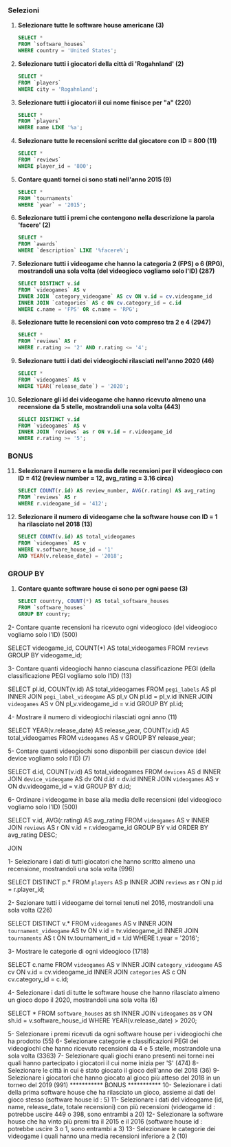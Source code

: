 ### Selezioni

1. **Selezionare tutte le software house americane (3)**
    ```sql
    SELECT * 
    FROM `software_houses` 
    WHERE country = 'United States';
    ```

2. **Selezionare tutti i giocatori della città di 'Rogahnland' (2)**
    ```sql
    SELECT * 
    FROM `players`
    WHERE city = 'Rogahnland';
    ```

3. **Selezionare tutti i giocatori il cui nome finisce per "a" (220)**
    ```sql
    SELECT * 
    FROM `players`
    WHERE name LIKE '%a';
    ```

4. **Selezionare tutte le recensioni scritte dal giocatore con ID = 800 (11)**
    ```sql
    SELECT *
    FROM `reviews`
    WHERE player_id = '800';
    ```

5. **Contare quanti tornei ci sono stati nell'anno 2015 (9)**
    ```sql
    SELECT *
    FROM `tournaments`
    WHERE `year` = '2015';
    ```

6. **Selezionare tutti i premi che contengono nella descrizione la parola 'facere' (2)**
    ```sql
    SELECT * 
    FROM `awards`
    WHERE `description` LIKE '%facere%';
    ```

7. **Selezionare tutti i videogame che hanno la categoria 2 (FPS) o 6 (RPG), mostrandoli una sola volta (del videogioco vogliamo solo l'ID) (287)**
    ```sql
    SELECT DISTINCT v.id 
    FROM `videogames` AS v
    INNER JOIN `category_videogame` AS cv ON v.id = cv.videogame_id
    INNER JOIN `categories` AS c ON cv.category_id = c.id
    WHERE c.name = 'FPS' OR c.name = 'RPG';
    ```

8. **Selezionare tutte le recensioni con voto compreso tra 2 e 4 (2947)**
    ```sql
    SELECT * 
    FROM `reviews` AS r
    WHERE r.rating >= '2' AND r.rating <= '4';
    ```

9. **Selezionare tutti i dati dei videogiochi rilasciati nell'anno 2020 (46)**
    ```sql
    SELECT * 
    FROM `videogames` AS v
    WHERE YEAR(`release_date`) = '2020';
    ```

10. **Selezionare gli id dei videogame che hanno ricevuto almeno una recensione da 5 stelle, mostrandoli una sola volta (443)**
    ```sql
    SELECT DISTINCT v.id
    FROM `videogames` AS v
    INNER JOIN `reviews` as r ON v.id = r.videogame_id
    WHERE r.rating >= '5';
    ```


### BONUS

11. **Selezionare il numero e la media delle recensioni per il videogioco con ID = 412 (review number = 12, avg_rating = 3.16 circa)**
    ```sql
    SELECT COUNT(r.id) AS review_number, AVG(r.rating) AS avg_rating
    FROM `reviews` AS r
    WHERE r.videogame_id = '412';
    ```

12. **Selezionare il numero di videogame che la software house con ID = 1 ha rilasciato nel 2018 (13)**
    ```sql
    SELECT COUNT(v.id) AS total_videogames
    FROM `videogames` AS v
    WHERE v.software_house_id = '1' 
    AND YEAR(v.release_date) = '2018';
    ```

### GROUP BY

1. **Contare quante software house ci sono per ogni paese (3)**
    ```sql
    SELECT country, COUNT(*) AS total_software_houses
    FROM `software_houses`
    GROUP BY country;
    ```


2- Contare quante recensioni ha ricevuto ogni videogioco (del videogioco vogliamo solo l'ID) (500)

SELECT videogame_id, COUNT(*) AS total_videogames 
FROM `reviews`
GROUP BY videogame_id;


3- Contare quanti videogiochi hanno ciascuna classificazione PEGI (della classificazione PEGI vogliamo solo l'ID) (13)

SELECT pl.id, COUNT(v.id) AS total_videogames
FROM `pegi_labels` AS pl
INNER JOIN `pegi_label_videogame` AS pl_v ON pl.id = pl_v.id
INNER JOIN `videogames` AS v ON pl_v.videogame_id = v.id
GROUP BY pl.id;


4- Mostrare il numero di videogiochi rilasciati ogni anno (11)

SELECT YEAR(v.release_date) AS release_year, COUNT(v.id) AS total_videogames
FROM `videogames` AS v
GROUP BY release_year;


5- Contare quanti videogiochi sono disponbiili per ciascun device (del device vogliamo solo l'ID) (7)

SELECT d.id, COUNT(v.id) AS total_videogames
FROM `devices` AS d
INNER JOIN `device_videogame` AS dv ON d.id = dv.id
INNER JOIN `videogames` AS v ON dv.videogame_id = v.id
GROUP BY d.id;


6- Ordinare i videogame in base alla media delle recensioni (del videogioco vogliamo solo l'ID) (500)

SELECT v.id, AVG(r.rating) AS avg_rating
FROM `videogames` AS v
INNER JOIN `reviews` AS r ON v.id = r.videogame_id
GROUP BY v.id
ORDER BY avg_rating DESC;


JOIN

1- Selezionare i dati di tutti giocatori che hanno scritto almeno una recensione, mostrandoli una sola volta (996)

SELECT DISTINCT p.*
FROM `players` AS p
INNER JOIN `reviews` as r ON p.id = r.player_id;


2- Sezionare tutti i videogame dei tornei tenuti nel 2016, mostrandoli una sola volta (226)

SELECT DISTINCT v.*
FROM `videogames` AS v
INNER JOIN `tournament_videogame` AS tv ON v.id = tv.videogame_id
INNER JOIN `tournaments` AS t ON tv.tournament_id = t.id
WHERE t.year = '2016';


3- Mostrare le categorie di ogni videogioco (1718)

SELECT c.name 
FROM `videogames` AS v
INNER JOIN `category_videogame` AS cv ON v.id = cv.videogame_id
INNER JOIN `categories` AS c ON cv.category_id = c.id;


4- Selezionare i dati di tutte le software house che hanno rilasciato almeno un gioco dopo il 2020, mostrandoli una sola volta (6)

SELECT * 
FROM `software_houses` as sh
INNER JOIN `videogames` as v ON sh.id = v.software_house_id
WHERE YEAR(v.release_date) > 2020;


5- Selezionare i premi ricevuti da ogni software house per i videogiochi che ha prodotto (55)
6- Selezionare categorie e classificazioni PEGI dei videogiochi che hanno ricevuto recensioni da 4 e 5 stelle, mostrandole una sola volta (3363)
7- Selezionare quali giochi erano presenti nei tornei nei quali hanno partecipato i giocatori il cui nome inizia per 'S' (474)
8- Selezionare le città in cui è stato giocato il gioco dell'anno del 2018 (36)
9- Selezionare i giocatori che hanno giocato al gioco più atteso del 2018 in un torneo del 2019 (991)
*********** BONUS ***********
10- Selezionare i dati della prima software house che ha rilasciato un gioco, assieme ai dati del gioco stesso (software house id : 5)
11- Selezionare i dati del videogame (id, name, release_date, totale recensioni) con più recensioni (videogame id : potrebbe uscire 449 o 398, sono entrambi a 20)
12- Selezionare la software house che ha vinto più premi tra il 2015 e il 2016 (software house id : potrebbe uscire 3 o 1, sono entrambi a 3)
13- Selezionare le categorie dei videogame i quali hanno una media recensioni inferiore a 2 (10)
